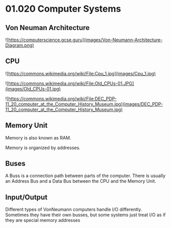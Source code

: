 # 01.020 Computer Systems

## Von Neuman Architecture

![https://computerscience.gcse.guru](images/Von-Neumann-Architecture-Diagram.png)

## CPU

![https://commons.wikimedia.org/wiki/File:Cpu_1.jpg](images/Cpu_1.jpg)

![https://commons.wikimedia.org/wiki/File:Old_CPUs-01.JPG](images/Old_CPUs-01.jpg)

![https://commons.wikimedia.org/wiki/File:DEC_PDP-11_20_computer_at_the_Computer_History_Museum.jpg](images/DEC_PDP-11_20_computer_at_the_Computer_History_Museum.jpg)

## Memory Unit

Memory is also known as RAM.  

Memory is organized by addresses.

## Buses

A Buss is a connection path between parts of the computer.  There is usually an Address Bus and a Data Bus between the CPU and the Memory Unit.

## Input/Output

Different types of VonNeumann computers handle I/O differently.  Sometimes they have their own busses, but some systems just treat I/O as if they are special memory addresses